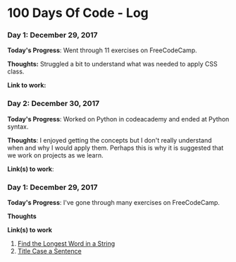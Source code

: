 # 100 Days Of Code - Log

### Day 1: December 29, 2017 

**Today's Progress**: Went through 11 exercises on FreeCodeCamp. 

**Thoughts:** Struggled a bit to understand what was needed to apply CSS class. 

**Link to work:** 

### Day 2: December 30, 2017 

**Today's Progress**: Worked on Python in codeacademy and ended at Python syntax.

**Thoughts**: I enjoyed getting the concepts but I don't really understand when and why I would apply them. Perhaps this is why it is suggested that we work on projects as we learn. 

**Link(s) to work**: 


### Day 1: December 29, 2017 

**Today's Progress**: I've gone through many exercises on FreeCodeCamp.

**Thoughts** 

**Link(s) to work**
1. [Find the Longest Word in a String](https://www.freecodecamp.com/challenges/find-the-longest-word-in-a-string)
2. [Title Case a Sentence](https://www.freecodecamp.com/challenges/title-case-a-sentence)
